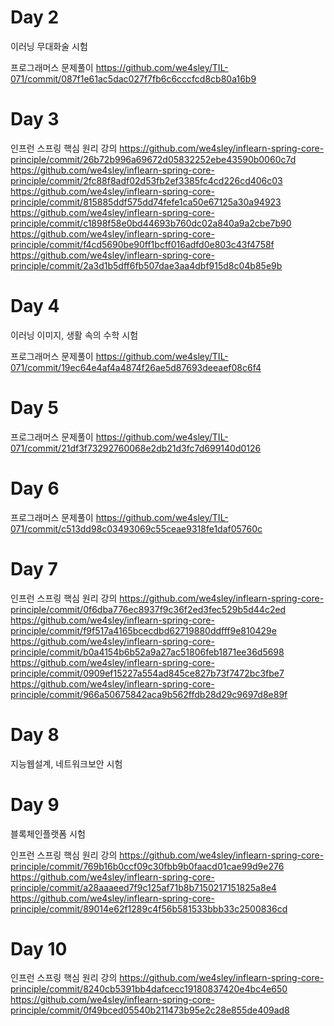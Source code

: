# Day 2
이러닝 무대화술 시험

프로그래머스 문제풀이
https://github.com/we4sley/TIL-071/commit/087f1e61ac5dac027f7fb6c6cccfcd8cb80a16b9

# Day 3
인프런 스프링 핵심 원리 강의
https://github.com/we4sley/inflearn-spring-core-principle/commit/26b72b996a69672d05832252ebe43590b0060c7d
https://github.com/we4sley/inflearn-spring-core-principle/commit/2fc88f8adf02d53fb2ef3385fc4cd226cd406c03
https://github.com/we4sley/inflearn-spring-core-principle/commit/815885ddf575dd74fefe1ca50e67125a30a94923
https://github.com/we4sley/inflearn-spring-core-principle/commit/c1898f58e0bd44693b760dc02a840a9a2cbe7b90
https://github.com/we4sley/inflearn-spring-core-principle/commit/f4cd5690be90ff1bcff016adfd0e803c43f4758f
https://github.com/we4sley/inflearn-spring-core-principle/commit/2a3d1b5dff6fb507dae3aa4dbf915d8c04b85e9b

# Day 4
이러닝 이미지, 생활 속의 수학 시험

프로그래머스 문제풀이
https://github.com/we4sley/TIL-071/commit/19ec64e4af4a4874f26ae5d87693deeaef08c6f4

# Day 5
프로그래머스 문제풀이
https://github.com/we4sley/TIL-071/commit/21df3f73292760068e2db21d3fc7d699140d0126

# Day 6
프로그래머스 문제풀이
https://github.com/we4sley/TIL-071/commit/c513dd98c03493069c55ceae9318fe1daf05760c

# Day 7
인프런 스프링 핵심 원리 강의
https://github.com/we4sley/inflearn-spring-core-principle/commit/0f6dba776ec8937f9c36f2ed3fec529b5d44c2ed
https://github.com/we4sley/inflearn-spring-core-principle/commit/f9f517a4165bcecdbd62719880ddfff9e810429e
https://github.com/we4sley/inflearn-spring-core-principle/commit/b0a4154b6b52a9a27ac51806feb1871ee36d5698
https://github.com/we4sley/inflearn-spring-core-principle/commit/0909ef15227a554ad845ce827b73f7472bc3fbe7
https://github.com/we4sley/inflearn-spring-core-principle/commit/966a50675842aca9b562ffdb28d29c9697d8e89f

# Day 8
지능웹설계, 네트워크보안 시험

# Day 9
블록체인플랫폼 시험

인프런 스프링 핵심 원리 강의
https://github.com/we4sley/inflearn-spring-core-principle/commit/769b16b0ccf09c30fbb9b0faacd01cae99d9e276
https://github.com/we4sley/inflearn-spring-core-principle/commit/a28aaaeed7f9c125af71b8b7150217151825a8e4
https://github.com/we4sley/inflearn-spring-core-principle/commit/89014e62f1289c4f56b581533bbb33c2500836cd

# Day 10
인프런 스프링 핵심 원리 강의
https://github.com/we4sley/inflearn-spring-core-principle/commit/8240cb5391bb4dafcecc19180837420e4bc4e650
https://github.com/we4sley/inflearn-spring-core-principle/commit/0f49bced05540b211473b95e2c28e855de409ad8